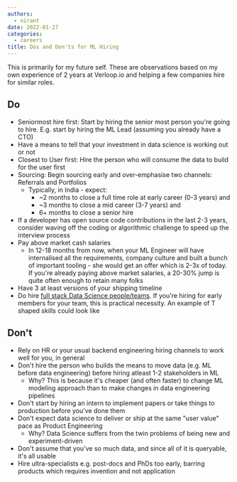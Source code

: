 ```yaml
---
authors:
  - nirant
date: 2022-01-27
categories:
  - careers
title: Dos and Don'ts for ML Hiring
---
```


This is primarily for my future self. These are observations based on my own experience of 2 years at Verloop.io and helping a few companies hire for similar roles. 

## Do
- Seniormost hire first: Start by hiring the senior most person you're going to hire. E.g. start by hiring the ML Lead (assuming you already have a CTO)
- Have a means to tell that your investment in data science is working out or not
- Closest to User first: Hire the person who will consume the data to build for the user first
- Sourcing: Begin sourcing early and over-emphasise two channels: Referrals and Portfolios
    - Typically, in India - expect:
        - ~2 months to close a full time role at early career (0-3 years) and 
        - ~3 months to close a mid career (3-7 years) and
        - 6+ months to close a senior hire
- If a developer has open source code contributions in the last 2-3 years, consider waving off the coding or algorithmic challenge to speed up the interview process
- Pay above market cash salaries
    - In 12-18 months from now, when your ML Engineer will have internalised all the requirements, company culture and built a bunch of important tooling - she would get an offer which is 2-3x of today. If you're already paying above market salaries, a 20-30% jump is quite often enough to retain many folks 
- Have 3 at least versions of your shipping timeline
- Do hire [full stack Data Science people/teams](https://nirantk.com/writing/building-a-data-science-team.html).  If you're hiring for early members for your team, this is practical necessity. An example of T shaped skills could look like

## Don't
- Rely on HR or your usual backend engineering hiring channels to work well for you, in general
- Don't hire the person who builds the means to move data (e.g. ML before data engineering) before hiring atleast 1-2 stakeholders in ML
    - Why? This is because it's cheaper (and often faster) to change ML modeling approach than to make changes in data engineering pipelines
- Don't start by hiring an intern to implement papers or take things to production before you've done them
- Don't expect data science to deliver or ship at the same "user value" pace as Product Engineering
    - Why? Data Science suffers from the twin problems of being new and experiment-driven
- Don't assume that you've so much data, and since all of it is queryable, it's all usable
- Hire ultra-specialists e.g. post-docs and PhDs too early, barring products which requires invention and not application
